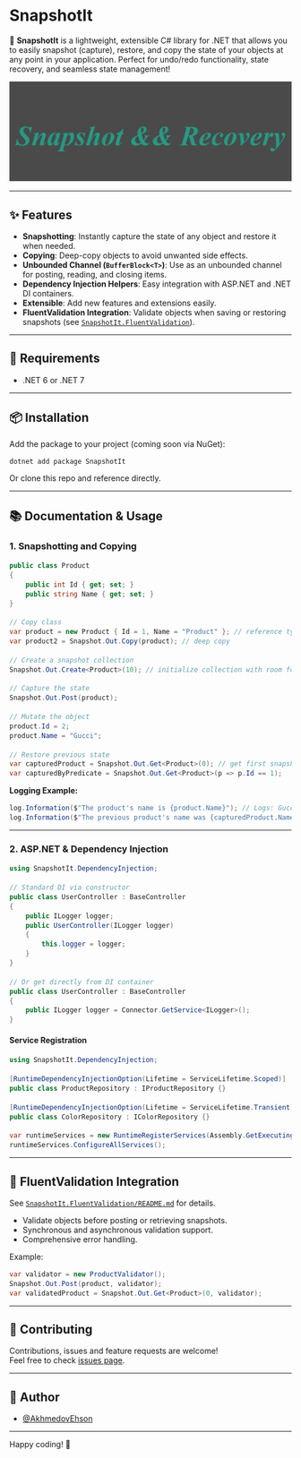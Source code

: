 # SnapshotIt

🎉 **SnapshotIt** is a lightweight, extensible C# library for .NET that allows you to easily snapshot (capture), restore, and copy the state of your objects at any point in your application. Perfect for undo/redo functionality, state recovery, and seamless state management!

![SnapshotIt Logo](https://github.com/AkhmedovEhson/SnapshotIt/blob/main/assets/iconforgithub.png)

---

## ✨ Features

- **Snapshotting**: Instantly capture the state of any object and restore it when needed.
- **Copying**: Deep-copy objects to avoid unwanted side effects.
- **Unbounded Channel (`BufferBlock<T>`)**: Use as an unbounded channel for posting, reading, and closing items.
- **Dependency Injection Helpers**: Easy integration with ASP.NET and .NET DI containers.
- **Extensible**: Add new features and extensions easily.
- **FluentValidation Integration**: Validate objects when saving or restoring snapshots (see [`SnapshotIt.FluentValidation`](./src/SnapshotIt.FluentValidation/README.md)).

---

## 🚦 Requirements

- .NET 6 or .NET 7

---

## 📦 Installation

Add the package to your project (coming soon via NuGet):

```bash
dotnet add package SnapshotIt
```

Or clone this repo and reference directly.

---

## 📚 Documentation & Usage

### 1. Snapshotting and Copying

```csharp
public class Product
{
    public int Id { get; set; }
    public string Name { get; set; }
}

// Copy class
var product = new Product { Id = 1, Name = "Product" }; // reference type, mutable
var product2 = Snapshot.Out.Copy(product); // deep copy

// Create a snapshot collection
Snapshot.Out.Create<Product>(10); // initialize collection with room for 10 snapshots

// Capture the state
Snapshot.Out.Post(product);

// Mutate the object
product.Id = 2;
product.Name = "Gucci";

// Restore previous state
var capturedProduct = Snapshot.Out.Get<Product>(0); // get first snapshot
var capturedByPredicate = Snapshot.Out.Get<Product>(p => p.Id == 1);
```

**Logging Example:**

```csharp
log.Information($"The product's name is {product.Name}"); // Logs: Gucci
log.Information($"The previous product's name was {capturedProduct.Name}"); // Logs: Nike
```

---

### 2. ASP.NET & Dependency Injection

```csharp
using SnapshotIt.DependencyInjection;

// Standard DI via constructor
public class UserController : BaseController
{
    public ILogger logger;
    public UserController(ILogger logger)
    {
        this.logger = logger;
    }
}

// Or get directly from DI container
public class UserController : BaseController
{
    public ILogger logger = Connector.GetService<ILogger>();
}
```

#### Service Registration

```csharp
using SnapshotIt.DependencyInjection;

[RuntimeDependencyInjectionOption(Lifetime = ServiceLifetime.Scoped)]
public class ProductRepository : IProductRepository {}

[RuntimeDependencyInjectionOption(Lifetime = ServiceLifetime.Transient)]
public class ColorRepository : IColorRepository {}

var runtimeServices = new RuntimeRegisterServices(Assembly.GetExecutingAssembly(), services);
runtimeServices.ConfigureAllServices();
```

---

## 🧪 FluentValidation Integration

See [`SnapshotIt.FluentValidation/README.md`](./src/SnapshotIt.FluentValidation/README.md) for details.

- Validate objects before posting or retrieving snapshots.
- Synchronous and asynchronous validation support.
- Comprehensive error handling.

Example:

```csharp
var validator = new ProductValidator();
Snapshot.Out.Post(product, validator);
var validatedProduct = Snapshot.Out.Get<Product>(0, validator);
```

---

## 🤝 Contributing

Contributions, issues and feature requests are welcome!  
Feel free to check [issues page](https://github.com/AkhmedovEhson/SnapshotIt/issues).

---


## 🧑 Author

- [@AkhmedovEhson](https://github.com/AkhmedovEhson)

---

Happy coding! 🚀

